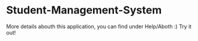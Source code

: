 # Student-Management-System

More details abouth this application, you can find under Help/Aboth :) Try it out! 
